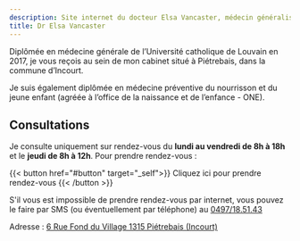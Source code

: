 ```yaml
---
description: Site internet du docteur Elsa Vancaster, médecin généraliste à Incourt (Piétrebais)
title: Dr Elsa Vancaster
---
```


Diplômée en médecine générale de l’Université catholique de Louvain en 2017, je vous reçois au sein de mon cabinet situé à Piétrebais, dans la commune d’Incourt.

Je suis également diplômée en médecine préventive du nourrisson et du jeune enfant (agréée à l’office de la naissance et de l’enfance - ONE).

## Consultations

Je consulte uniquement sur rendez-vous du **lundi au vendredi de 8h à 18h** et le **jeudi de 8h à 12h**. Pour prendre rendez-vous :

{{< button href="#button" target="_self">}}
Cliquez ici pour prendre rendez-vous
{{< /button >}}

S'il vous est impossible de prendre rendez-vous par internet, vous pouvez le faire par SMS (ou éventuellement par téléphone) au [0497/18.51.43](sms:+32497185143)

Adresse : [6 Rue Fond du Village 1315 Piétrebais (Incourt)](https://goo.gl/maps/QHp1k3ikY8iicXWz8)